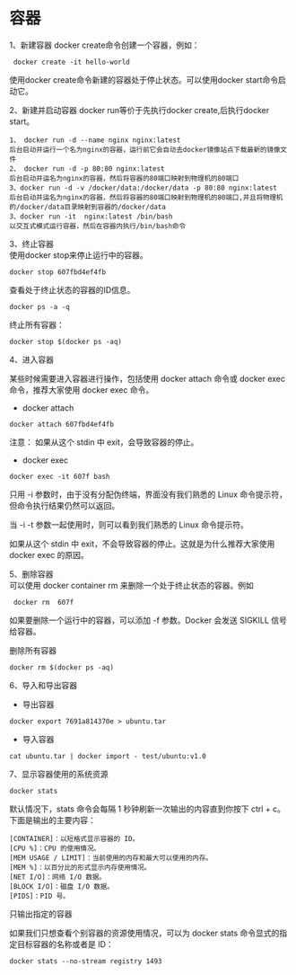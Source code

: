 # 容器
1、新建容器 
docker create命令创建一个容器，例如：
```
 docker create -it hello-world
```
使用docker create命令新建的容器处于停止状态。可以使用docker start命令启动它。

2、新建并启动容器
docker run等价于先执行docker create,后执行docker start。
``` 
1、 docker run -d --name nginx nginx:latest  
后台启动并运行一个名为nginx的容器，运行前它会自动去docker镜像站点下载最新的镜像文件  
2、 docker run -d -p 80:80 nginx:latest  
后台启动并运名为nginx的容器，然后将容器的80端口映射到物理机的80端口
3、docker run -d -v /docker/data:/docker/data -p 80:80 nginx:latest  
后台启动并运名为nginx的容器，然后将容器的80端口映射到物理机的80端口,并且将物理机的/docker/data目录映射到容器的/docker/data
3、docker run -it  nginx:latest /bin/bash  
以交互式模式运行容器，然后在容器内执行/bin/bash命令
 ```
3、终止容器  
使用docker stop来停止运行中的容器。
```
docker stop 607fbd4ef4fb
```
查看处于终止状态的容器的ID信息。
```
docker ps -a -q
```
终止所有容器：
```
docker stop $(docker ps -aq)
```
4、进入容器   

某些时候需要进入容器进行操作，包括使用 docker attach 命令或 docker exec 命令，推荐大家使用 docker exec 命令。
- docker attach
```
docker attach 607fbd4ef4fb
```
注意： 如果从这个 stdin 中 exit，会导致容器的停止。
- docker exec
```
docker exec -it 607f bash
```
只用 -i 参数时，由于没有分配伪终端，界面没有我们熟悉的 Linux 命令提示符，但命令执行结果仍然可以返回。

当 -i -t 参数一起使用时，则可以看到我们熟悉的 Linux 命令提示符。

如果从这个 stdin 中 exit，不会导致容器的停止。这就是为什么推荐大家使用 docker exec 的原因。

5、删除容器  
可以使用 docker container rm 来删除一个处于终止状态的容器。例如
```
 docker rm  607f
```
如果要删除一个运行中的容器，可以添加 -f 参数。Docker 会发送 SIGKILL 信号给容器。

删除所有容器
```
docker rm $(docker ps -aq)
```
6、导入和导出容器   

- 导出容器
```
docker export 7691a814370e > ubuntu.tar
```
- 导入容器
```
cat ubuntu.tar | docker import - test/ubuntu:v1.0
```
7、显示容器使用的系统资源
```
docker stats
```
默认情况下，stats 命令会每隔 1 秒钟刷新一次输出的内容直到你按下 ctrl + c。下面是输出的主要内容：
```
[CONTAINER]：以短格式显示容器的 ID。
[CPU %]：CPU 的使用情况。
[MEM USAGE / LIMIT]：当前使用的内存和最大可以使用的内存。
[MEM %]：以百分比的形式显示内存使用情况。
[NET I/O]：网络 I/O 数据。
[BLOCK I/O]：磁盘 I/O 数据。 
[PIDS]：PID 号。
```
只输出指定的容器

如果我们只想查看个别容器的资源使用情况，可以为 docker stats 命令显式的指定目标容器的名称或者是 ID：
```
docker stats --no-stream registry 1493
```